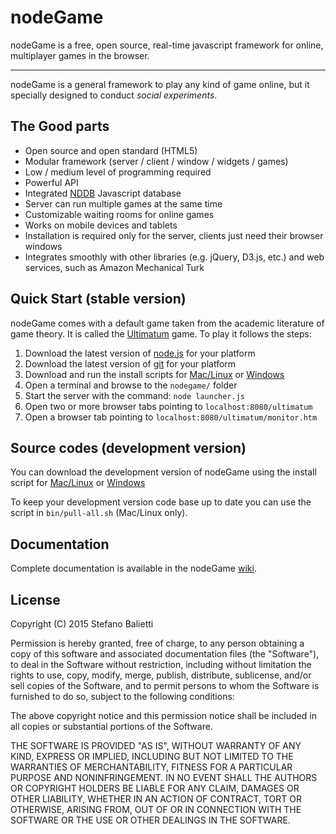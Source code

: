 # nodeGame

nodeGame is a free, open source, real-time javascript framework for
online, multiplayer games in the browser.

---

nodeGame is a general framework to play any kind of game online, but
it specially designed to conduct _social experiments_.

## The Good parts

 - Open source and open standard (HTML5)
 - Modular framework (server / client / window / widgets / games)
 - Low / medium level of programming required
 - Powerful API
 - Integrated
   [NDDB](http://nodegame.github.com/NDDB/docs/nddb.js.html)
   Javascript database
 - Server can run multiple games at the same time
 - Customizable waiting rooms for online games
 - Works on mobile devices and tablets
 - Installation is required only for the server, clients just need their browser windows
 - Integrates smoothly with other libraries (e.g. jQuery, D3.js, etc.)
   and web services, such as Amazon Mechanical Turk

## Quick Start (stable version)

nodeGame comes with a default game taken from the academic literature
of game theory. It is called the
[Ultimatum](http://en.wikipedia.org/wiki/Ultimatum_game) game. To play
it follows the steps:

  1. Download the latest version of [node.js](http://nodejs.org) for
  your platform
  2. Download the latest version of [git](http://www.git-scm.com) for
  your platform
  3. Download and run the install scripts for
  [Mac/Linux](https://raw.githubusercontent.com/nodeGame/nodegame/master/bin/install.stable.sh)
  or
  [Windows](https://raw.githubusercontent.com/nodeGame/nodegame/master/bin/install.stable.cmd)
  4. Open a terminal and browse to the `nodegame/` folder
  5. Start the server with the command: `node launcher.js`
  6. Open two or more browser tabs pointing to
  `localhost:8080/ultimatum`
  7. Open a browser tab pointing to
  `localhost:8080/ultimatum/monitor.htm`
  
## Source codes (development version)

You can download the development version of nodeGame using the install
script for
[Mac/Linux](https://raw.githubusercontent.com/nodeGame/nodegame/master/bin/install.latest.sh)
or
[Windows](https://raw.githubusercontent.com/nodeGame/nodegame/master/bin/install.latest.cmd)

To keep your development version code base up to date you can use the
script in `bin/pull-all.sh` (Mac/Linux only).

## Documentation

Complete documentation is available in the nodeGame
[wiki](https://github.com/nodeGame/nodegame/wiki).

## License

Copyright (C) 2015 Stefano Balietti

Permission is hereby granted, free of charge, to any person obtaining
a copy of this software and associated documentation files (the
"Software"), to deal in the Software without restriction, including
without limitation the rights to use, copy, modify, merge, publish,
distribute, sublicense, and/or sell copies of the Software, and to
permit persons to whom the Software is furnished to do so, subject to
the following conditions:

The above copyright notice and this permission notice shall be
included in all copies or substantial portions of the Software.

THE SOFTWARE IS PROVIDED "AS IS", WITHOUT WARRANTY OF ANY KIND,
EXPRESS OR IMPLIED, INCLUDING BUT NOT LIMITED TO THE WARRANTIES OF
MERCHANTABILITY, FITNESS FOR A PARTICULAR PURPOSE AND
NONINFRINGEMENT. IN NO EVENT SHALL THE AUTHORS OR COPYRIGHT HOLDERS BE
LIABLE FOR ANY CLAIM, DAMAGES OR OTHER LIABILITY, WHETHER IN AN ACTION
OF CONTRACT, TORT OR OTHERWISE, ARISING FROM, OUT OF OR IN CONNECTION
WITH THE SOFTWARE OR THE USE OR OTHER DEALINGS IN THE SOFTWARE.
